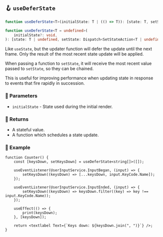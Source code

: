 ## 🪝 `useDeferState`

```ts
function useDeferState<T>(initialState: T | (() => T)): [state: T, setState: Dispatch<SetStateAction<T>>];

function useDeferState<T = undefined>(
	initialState?: void,
): [state: T | undefined, setState: Dispatch<SetStateAction<T | undefined>>];
```

Like `useState`, but the updater function will defer the update until the next frame. Only the result of the most recent state update will be applied.

When passing a function to `setState`, it will receive the most recent value passed to `setState`, so they can be chained.

This is useful for improving performance when updating state in response to events that fire rapidly in succession.

### 📕 Parameters

-   `initialState` - State used during the initial render.

### 📗 Returns

-   A stateful value.
-   A function which schedules a state update.

### 📘 Example

```tsx
function Counter() {
	const [keysDown, setKeysDown] = useDeferState<string[]>([]);

	useEventListener(UserInputService.InputBegan, (input) => {
		setKeysDown((keysDown) => [...keysDown, input.KeyCode.Name]);
	});

	useEventListener(UserInputService.InputEnded, (input) => {
		setKeysDown((keysDown) => keysDown.filter((key) => key !== input.KeyCode.Name));
	});

	useEffect(() => {
		print(keysDown);
	}, [keysDown]);

	return <textlabel Text={`Keys down: ${keysDown.join(", ")}`} />;
}
```
